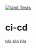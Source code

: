 [![Unit Tests](https://github.com/FerzzCo/SAM-Backend/actions/workflows/ci.yaml/badge.svg)](https://github.com/FerzzCo/SAM-Backend/actions/workflows/ci.yaml)

# ci-cd

bla bla bla


